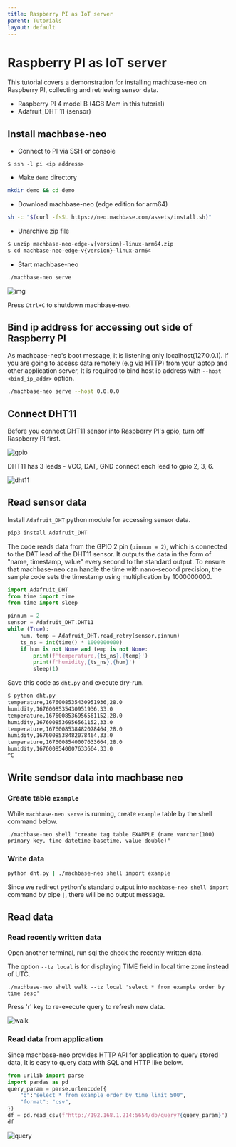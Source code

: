 ```yaml
---
title: Raspberry PI as IoT server
parent: Tutorials
layout: default
---
```


# Raspberry PI as IoT server

This tutorial covers a demonstration for installing machbase-neo on Raspberry PI, collecting and retrieving sensor data.

- Raspberry PI 4 model B (4GB Mem in this tutorial)
- Adafruit_DHT 11 (sensor)


## Install machbase-neo

- Connect to PI via SSH or console

```
$ ssh -l pi <ip address>
```

- Make `demo` directory

```sh
mkdir demo && cd demo
```

- Download machbase-neo (edge edition for arm64)

```sh
sh -c "$(curl -fsSL https://neo.machbase.com/assets/install.sh)"
```

- Unarchive zip file

```sh
$ unzip machbase-neo-edge-v{version}-linux-arm64.zip
$ cd machbase-neo-edge-v{version}-linux-arm64
```

- Start machbase-neo

```sh
./machbase-neo serve
```

![img](./img/raspi-install.gif)


Press `Ctrl+C` to shutdown machbase-neo.

## Bind ip address for accessing out side of Raspberry PI

As machbase-neo's boot message, it is listening only localhost(127.0.0.1).
If you are going to access data remotely (e.g via HTTP) from your laptop and other application server,
It is required to bind host ip address with `--host <bind_ip_addr>` option.

```sh
./machbase-neo serve --host 0.0.0.0
```

## Connect DHT11

Before you connect DHT11 sensor into Raspberry PI's gpio, turn off Raspberry PI first.

![gpio](./img/raspi4-gpio.jpg)

DHT11 has 3 leads - VCC, DAT, GND connect each lead to gpio 2, 3, 6.

![dht11](./img/dht11.png)



## Read sensor data

Install `Adafruit_DHT` python module for accessing sensor data.

```sh
pip3 install Adafruit_DHT
```

The code reads data from the GPIO 2 pin (`pinnum = 2`), which is connected to the DAT lead of the DHT11 sensor.
It outputs the data in the form of "name, timestamp, value" every second to the standard output.
To ensure that machbase-neo can handle the time with nano-second precision,
the sample code sets the timestamp using multiplication by 1000000000.

```py
import Adafruit_DHT
from time import time
from time import sleep

pinnum = 2
sensor = Adafruit_DHT.DHT11
while (True):
    hum, temp = Adafruit_DHT.read_retry(sensor,pinnum)
    ts_ns = int(time() * 1000000000)
    if hum is not None and temp is not None:
        print(f'temperature,{ts_ns},{temp}')
        print(f'humidity,{ts_ns},{hum}')
        sleep(1)
```

Save this code as `dht.py` and execute dry-run.

```sh
$ python dht.py
temperature,1676008535430951936,28.0
humidity,1676008535430951936,33.0
temperature,1676008536956561152,28.0
humidity,1676008536956561152,33.0
temperature,1676008538482078464,28.0
humidity,1676008538482078464,33.0
temperature,1676008540007633664,28.0
humidity,1676008540007633664,33.0
^C
```

## Write sendsor data into machbase neo

### Create table `example`

While `machbase-neo serve` is running, create `example` table by the shell command below.

```
./machbase-neo shell "create tag table EXAMPLE (name varchar(100) primary key, time datetime basetime, value double)"
```

### Write data

```sh
python dht.py | ./machbase-neo shell import example
```

Since we redirect python's standard output into `machbase-neo shell import` command by pipe `|`, there will be no output message.

## Read data 

### Read recently written data

Open another terminal, run sql the check the recently written data.

The option `--tz local` is for displaying TIME field in local time zone instead of UTC.

```
./machbase-neo shell walk --tz local 'select * from example order by time desc'
```

Press 'r' key to re-execute query to refresh new data.

![walk](./img/raspi-walk.gif)


### Read data from application

Since machbase-neo provides HTTP API for application to query stored data,
It is easy to query data with SQL and HTTP like below.

```py
from urllib import parse
import pandas as pd
query_param = parse.urlencode({
    "q":"select * from example order by time limit 500",
    "format": "csv",
})
df = pd.read_csv(f"http://192.168.1.214:5654/db/query?{query_param}")
df
```

![query](./img/raspi-query.jpg)

